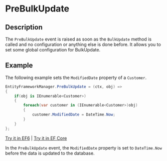 # PreBulkUpdate

## Description

The `PreBulkUpdate` event is raised as soon as the `BulkUpdate` method is called and no configuration or anything else is done before. It allows you to set some global configuration for BulkUpdate. 

## Example

The following example sets the `ModifiedDate` property of a `Customer`.

```csharp
EntityFrameworkManager.PreBulkUpdate = (ctx, obj) => 
{
    if(obj is IEnumerable<Customer>) 
    {
        foreach(var customer in (IEnumerable<Customer>)obj)
        {
            customer.ModifiedDate = DateTime.Now;
        }
    }
};
```

[Try it in EF6](https://dotnetfiddle.net/9JUluL) | [Try it in EF Core](https://dotnetfiddle.net/TCvCOm)

In the `PreBulkUpdate` event, the `ModifiedDate` property is set to `DateTime.Now` before the data is updated to the database.
